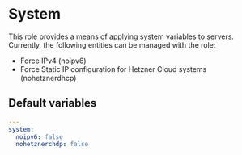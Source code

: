 # System
This role provides a means of applying system variables to servers.
Currently, the following entities can be managed with the role:

- Force IPv4 (noipv6)
- Force Static IP configuration for Hetzner Cloud systems (nohetznerdhcp)

<!--TOC-->
<!--ENDTOC-->

<!--ROLEVARS-->
## Default variables
```yaml
---
system:
  noipv6: false
  nohetznerchdp: false

```

<!--ENDROLEVARS-->

